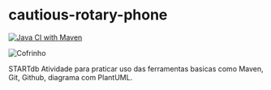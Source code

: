 # cautious-rotary-phone
[![Java CI with Maven](https://github.com/MathPLopes/cautious-rotary-phone/actions/workflows/maven.yml/badge.svg)](https://github.com/MathPLopes/cautious-rotary-phone/actions/workflows/maven.yml)


![Cofrinho](http://www.plantuml.com/plantuml/proxy?cache=no&src=https://raw.githubusercontent.com/MathPLopes/cautious-rotary-phone/refs/heads/main/doc/bee1001.puml )

STARTdb
Atividade para praticar uso das ferramentas basicas como Maven, Git, Github, diagrama com PlantUML.
